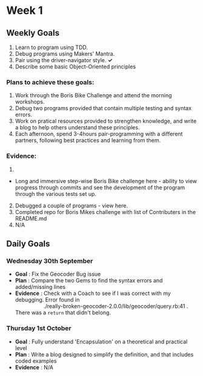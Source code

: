# Week 1

## Weekly Goals
1. Learn to program using TDD. 
2. Debug programs using Makers' Mantra.
3. Pair using the driver-navigator style. **✓**
4. Describe some basic Object-Oriented principles

### Plans to achieve these goals:
1. Work through the Boris Bike Challenge and attend the morning workshops.
2. Debug two programs provided that contain multiple testing and syntax errors.
3. Work on pratical resources provided to strengthen knowledge, and write a blog to help others understand these principles.
4. Each afternoon, spend 3-4hours pair-programming with a different partners, following best practices and learning from them.

### Evidence:
1. 
- Long and immersive step-wise Boris Bike challenge here - ability to view progress through commits and see the development of the program through the various tests set up.

2. Debugged a couple of programs - view here.
3. Completed repo for Boris Mikes challenge with list of Contributers in the README.md
4. N/A

## Daily Goals

### Wednesday 30th September

- **Goal** : Fix the Geocoder Bug issue
- **Plan** : Compare the two Gems to find the syntax errors and added/missing lines
- **Evidence** : Check with a Coach to see if I was correct with my debugging. Error found in<br /> &nbsp;&nbsp;&nbsp;&nbsp;&nbsp;&nbsp;&nbsp;
&nbsp;&nbsp;&nbsp;&nbsp;&nbsp;&nbsp;&nbsp;&nbsp;&nbsp;&nbsp;&nbsp;./really-broken-geocoder-2.0.0/lib/geocoder/query.rb:41 . There was a ```return``` that didn't belong.

### Thursday 1st October

- **Goal** : Fully understand 'Encapsulation' on a theoretical and practical level
- **Plan** : Write a blog designed to simplify the definition, and that includes coded examples
- **Evidence** : N/A
